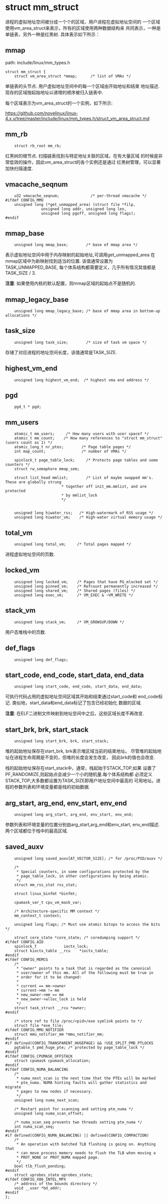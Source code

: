 struct mm_struct
========================================

进程的虚拟地址空间被分成一个个的区域，用户进程在虚拟地址空间的
一个区域使用vm_area_struct来表示，所有的区域使用两种数据结构来
共同表示，一种是单链表，另外一种是红黑树. 具体表示如下所示：

mmap
----------------------------------------

path: include/linux/mm_types.h
```
struct mm_struct {
    struct vm_area_struct *mmap;      /* list of VMAs */
```

单链表的头节点. 用户虚拟地址空间中的每一个区域由开始地址和结束
地址描述.现存的区域按起始地址以递增的顺序被归入链表中.

每个区域表示为vm_area_struct的一个实例，如下所示:

https://github.com/novelinux/linux-4.x.y/tree/master/include/linux/mm_types.h/struct_vm_area_struct.md

mm_rb
----------------------------------------

```
    struct rb_root mm_rb;
```

红黑树的根节点. 扫描链表找到与特定地址关联的区域，在有大量区域
的时候是非常低效的操作，因此vm_area_struct的各个实例还是通过
红黑树管理，可以显著加快扫描速度.

vmacache_seqnum
----------------------------------------

```
    u32 vmacache_seqnum;              /* per-thread vmacache */
#ifdef CONFIG_MMU
    unsigned long (*get_unmapped_area) (struct file *filp,
                unsigned long addr, unsigned long len,
                unsigned long pgoff, unsigned long flags);
#endif
```

mmap_base
----------------------------------------

```
    unsigned long mmap_base;        /* base of mmap area */
```

表示虚拟地址空间中用于内存映射的起始地址,可调用get_unmapped_area
在mmap区域中为新映射找到适当的位置. 该值通常设置为TASK_UNMAPPED_BASE,
每个体系结构都需要定义，几乎所有情况其值都是TASK_SIZE / 3.

**注意**: 如果使用内核的默认配置，则mmap区域的起始点不是随机的.

mmap_legacy_base
----------------------------------------

```
    unsigned long mmap_legacy_base; /* base of mmap area in bottom-up allocations */
```

task_size
----------------------------------------

```
    unsigned long task_size;        /* size of task vm space */
```

存储了对应进程的地址空间长度，该值通常是TASK_SIZE.

highest_vm_end
----------------------------------------

```
    unsigned long highest_vm_end;  /* highest vma end address */
```

pgd
----------------------------------------

```
    pgd_t * pgd;
```

mm_users
----------------------------------------

```
    atomic_t mm_users;     /* How many users with user space? */
    atomic_t mm_count;    /* How many references to "struct mm_struct" (users count as 1) */
    atomic_long_t nr_ptes;        /* Page table pages */
    int map_count;                /* number of VMAs */

    spinlock_t page_table_lock;     /* Protects page tables and some counters */
    struct rw_semaphore mmap_sem;

    struct list_head mmlist;        /* List of maybe swapped mm's.    These are globally strung
                         * together off init_mm.mmlist, and are protected
                         * by mmlist_lock
                         */


    unsigned long hiwater_rss;   /* High-watermark of RSS usage */
    unsigned long hiwater_vm;    /* High-water virtual memory usage */
```

total_vm
----------------------------------------

```
    unsigned long total_vm;     /* Total pages mapped */
```

进程虚拟地址空间的页数.

locked_vm
----------------------------------------

```
    unsigned long locked_vm;    /* Pages that have PG_mlocked set */
    unsigned long pinned_vm;    /* Refcount permanently increased */
    unsigned long shared_vm;    /* Shared pages (files) */
    unsigned long exec_vm;      /* VM_EXEC & ~VM_WRITE */
```

stack_vm
----------------------------------------

```
    unsigned long stack_vm;     /* VM_GROWSUP/DOWN */
```

用户态堆栈中的页数.

def_flags
----------------------------------------

```
    unsigned long def_flags;
```

start_code, end_code, start_data, end_data
----------------------------------------

```
    unsigned long start_code, end_code, start_data, end_data;
```

可执行代码占用的虚拟地址空间区域其开始和结束通过start_code和
end_code标记. 类似地，start_data和end_data标记了包含已经初始化
数据的区域.

**注意**: 在ELF二进制文件映射到地址空间中之后，这些区域长度不再改变.

start_brk, brk, start_stack
----------------------------------------

```
    unsigned long start_brk, brk, start_stack;
```

堆的起始地址保存在start_brk, brk表示堆区域当前的结束地址。
尽管堆的起始地址在进程生命周期是不变的，但堆的长度会发生改变，
因此brk的值也会改变.

栈的起始地址保存在start_stack中，通常，栈起始于STACK_TOP,如果
设置了PF_RANDOMIZE,则起始点会减少一个小的随机量.每个体系结构都
必须定义STACK_TOP,大多数都设置为TASK_SIZE即用户地址空间中最高的
可用地址。进程的参数列表和环境变量都是栈的初始数据.

arg_start, arg_end, env_start, env_end
----------------------------------------

```
    unsigned long arg_start, arg_end, env_start, env_end;
```

参数列表和环境变量的位置分别由arg_start,arg_end和env_start,
env_end描述.两个区域都位于栈中的最高区域.

saved_auxv
----------------------------------------

```
    unsigned long saved_auxv[AT_VECTOR_SIZE]; /* for /proc/PID/auxv */

    /*
     * Special counters, in some configurations protected by the
     * page_table_lock, in other configurations by being atomic.
     */
    struct mm_rss_stat rss_stat;

    struct linux_binfmt *binfmt;

    cpumask_var_t cpu_vm_mask_var;

    /* Architecture-specific MM context */
    mm_context_t context;

    unsigned long flags; /* Must use atomic bitops to access the bits */

    struct core_state *core_state; /* coredumping support */
#ifdef CONFIG_AIO
    spinlock_t            ioctx_lock;
    struct kioctx_table __rcu    *ioctx_table;
#endif
#ifdef CONFIG_MEMCG
    /*
     * "owner" points to a task that is regarded as the canonical
     * user/owner of this mm. All of the following must be true in
     * order for it to be changed:
     *
     * current == mm->owner
     * current->mm != mm
     * new_owner->mm == mm
     * new_owner->alloc_lock is held
     */
    struct task_struct __rcu *owner;
#endif

    /* store ref to file /proc/<pid>/exe symlink points to */
    struct file *exe_file;
#ifdef CONFIG_MMU_NOTIFIER
    struct mmu_notifier_mm *mmu_notifier_mm;
#endif
#if defined(CONFIG_TRANSPARENT_HUGEPAGE) && !USE_SPLIT_PMD_PTLOCKS
    pgtable_t pmd_huge_pte; /* protected by page_table_lock */
#endif
#ifdef CONFIG_CPUMASK_OFFSTACK
    struct cpumask cpumask_allocation;
#endif
#ifdef CONFIG_NUMA_BALANCING
    /*
     * numa_next_scan is the next time that the PTEs will be marked
     * pte_numa. NUMA hinting faults will gather statistics and migrate
     * pages to new nodes if necessary.
     */
    unsigned long numa_next_scan;

    /* Restart point for scanning and setting pte_numa */
    unsigned long numa_scan_offset;

    /* numa_scan_seq prevents two threads setting pte_numa */
    int numa_scan_seq;
#endif
#if defined(CONFIG_NUMA_BALANCING) || defined(CONFIG_COMPACTION)
    /*
     * An operation with batched TLB flushing is going on. Anything that
     * can move process memory needs to flush the TLB when moving a
     * PROT_NONE or PROT_NUMA mapped page.
     */
    bool tlb_flush_pending;
#endif
    struct uprobes_state uprobes_state;
#ifdef CONFIG_X86_INTEL_MPX
    /* address of the bounds directory */
    void __user *bd_addr;
#endif
};
```
